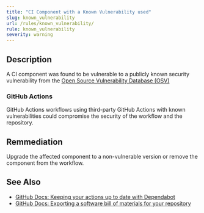 ```yaml
---
title: "CI Component with a Known Vulnerability used"
slug: known_vulnerability
url: /rules/known_vulnerability/
rule: known_vulnerability
severity: warning
---
```


## Description

A CI component was found to be vulnerable to a publicly known security vulnerability from the [Open Source Vulnerability Database (OSV)](https://osv.dev/)

### GitHub Actions

GitHub Actions workflows using third-party GitHub Actions with known vulnerabilities could compromise the security of the workflow and the repository.

## Remmediation

Upgrade the affected component to a non-vulnerable version or remove the component from the workflow.

## See Also
- [GitHub Docs: Keeping your actions up to date with Dependabot](https://docs.github.com/en/code-security/dependabot/working-with-dependabot/keeping-your-actions-up-to-date-with-dependabot)
- [GitHub Docs: Exporting a software bill of materials for your repository](https://docs.github.com/en/code-security/supply-chain-security/understanding-your-software-supply-chain/exporting-a-software-bill-of-materials-for-your-repository)
